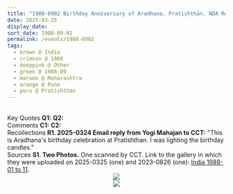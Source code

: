 ```yaml
---
title: "1988-0902 Birthday Anniversary of Aradhana, Pratiṣhṭhān, NDA Road, Warje, Pune, Maharashtra, India"
date: 2025-03-25
display_date: 
sort_date: 1988-09-02
permalink: /events/1988-0902
tags:
  - brown @ India
  - crimson @ 1988
  - deeppink @ Other
  - green @ 1988-09
  - maroon @ Maharashtra
  - orange @ Pune
  - peru @ Pratishthan
---
```


<br>

<wave-list>
  <list-title color="DarkSeaGreen" width="55">Key Quotes</list-title>
  <list-item color="BlanchedAlmond" width="280"><b>Q1:</b> <i></i></list-item>
  <list-item color="Lavender" width="280"><b>Q2:</b> <i></i></list-item>
</wave-list>

<br>

<wave-list>
  <list-title color="DarkSeaGreen" width="55">Comments</list-title>
  <list-item color="BlanchedAlmond" width="280"><b>C1:</b> <i></i></list-item>
  <list-item color="Lavender" width="280"><b>C2:</b> <i></i></list-item>
</wave-list>

<br>

<wave-list>
  <list-title color="DarkSeaGreen" width="65"> Recollections</list-title>
  <list-item color="BlanchedAlmond" width="280"><b>R1. 2025-0324 Email reply from Yogi Mahajan to CCT:</b> "This is Aradhana's birthday celebration at Pratishthan. I was lighting the birthday candles."</list-item>
</wave-list>

<br>

<wave-list>
  <list-title color="DarkSeaGreen" width="40">Sources</list-title>
  <list-item color="BlanchedAlmond"  width="280"><b>S1. Two Photos.</b> One scanned by CCT. Link to the gallery in which they were uploaded on 2025-0325 (one) and 2023-0826 (one): <a href="https://eternalmoments.smugmug.com/Countries/India/1988-01-to-11/">India 1988-01 to 11</a>.</list-item>
</wave-list>

<div style="text-align: center"><img src="https://pub-bcc3cbe9b1e94ba1ac28915f7a3900fa.r2.dev/1988-0902_Birthday_Anniversary_of_Aradhana_Pratishthan_NDA_Road_Warje_Pune_Maharashtra_India_01_(from_tif)_(Yogi_Mahajan_Collection).jpg" /></div>

<div style="text-align: center"><img src="https://pub-bcc3cbe9b1e94ba1ac28915f7a3900fa.r2.dev/1988-0902_Birthday_Anniversary_of_Aradhana_Pratishthan_NDA_Road_Warje_Pune_Maharashtra_India_02_(John_Watkisnon_Collection).jpeg


" /></div>